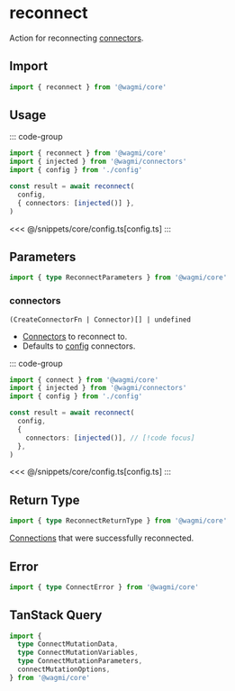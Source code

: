 # reconnect

Action for reconnecting [connectors](/core/connectors).

## Import

```ts
import { reconnect } from '@wagmi/core'
```

## Usage

::: code-group
```ts [index.ts]
import { reconnect } from '@wagmi/core'
import { injected } from '@wagmi/connectors'
import { config } from './config'

const result = await reconnect(
  config,
  { connectors: [injected()] },
)
```
<<< @/snippets/core/config.ts[config.ts]
:::

## Parameters

```ts
import { type ReconnectParameters } from '@wagmi/core'
```

### connectors

`(CreateConnectorFn | Connector)[] | undefined`

- [Connectors](/core/connectors) to reconnect to.
- Defaults to [config](/core/createConfig) connectors.

::: code-group
```ts [index.ts]
import { connect } from '@wagmi/core'
import { injected } from '@wagmi/connectors'
import { config } from './config'

const result = await reconnect(
  config,
  {
    connectors: [injected()], // [!code focus]
  },
)
```
<<< @/snippets/core/config.ts[config.ts]
:::

## Return Type

```ts
import { type ReconnectReturnType } from '@wagmi/core'
```

[Connections](/TODO) that were successfully reconnected.

## Error

```ts
import { type ConnectError } from '@wagmi/core'
```

## TanStack Query

```ts
import {
  type ConnectMutationData,
  type ConnectMutationVariables,
  type ConnectMutationParameters,
  connectMutationOptions,
} from '@wagmi/core'
```